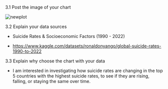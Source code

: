 3.1 Post the image of your chart

![newplot](https://github.com/peaysararn/Tools/assets/158492984/ad0d40af-47af-4d3f-9fd6-4577f8e447ec)

3.2 Explain your data sources

  - Suicide Rates & Socioeconomic Factors (1990 - 2022)

  - https://www.kaggle.com/datasets/ronaldonyango/global-suicide-rates-1990-to-2022

3.3 Explain why choose the chart with your data

  -  I am interested in investigating how suicide rates are changing in the top 5 countries with the highest suicide rates, to see if they are rising, falling, or staying the same over time.
